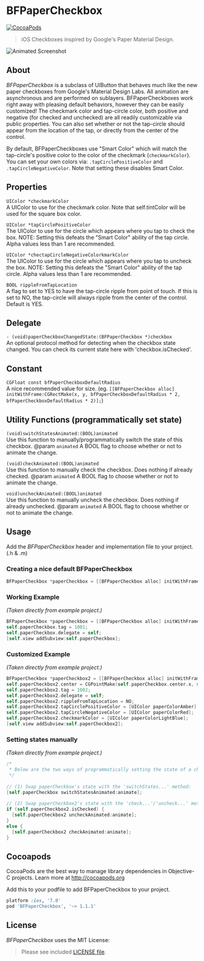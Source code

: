 BFPaperCheckbox
=============
[![CocoaPods](https://img.shields.io/cocoapods/v/BFPaperCheckbox.svg?style=flat)](https://github.com/bfeher/BFPaperCheckbox)

> iOS Checkboxes inspired by Google's Paper Material Design. 

![Animated Screenshot](https://raw.githubusercontent.com/bfeher/BFPaperCheckbox/master/BFPaperCheckboxDemoGif.gif "Animated Screenshot")


About
---------
_BFPaperCheckbox_ is a subclass of UIButton that behaves much like the new paper checkboxes from Google's Material Design Labs.
All animation are asynchronous and are performed on sublayers.
BFPaperCheckboxes work right away with pleasing default behaviors, however they can be easily customized! The checkmark color and tap-circle color, both positive and negative (for checked and unchecked) are all readily customizable via public properties.
You can also set whether or not the tap-circle should appear from the location of the tap, or directly from the center of the control.

By default, BFPaperCheckboxes use "Smart Color" which will match the tap-circle's positive color to the color of the checkmark (`checkmarkColor`).
You can set your own colors via: `.tapCirclePositiveColor` and `.tapCircleNegativeColor`. Note that setting these disables Smart Color.

## Properties
`UIColor *checkmarkColor` <br />
A UIColor to use for the checkmark color. Note that self.tintColor will be used for the square box color.

`UIColor *tapCirclePositiveColor` <br />
The UIColor to use for the circle which appears where you tap to check the box. NOTE: Setting this defeats the "Smart Color" ability of the tap circle. Alpha values less than 1 are recommended.

`UIColor *chectapCircleNegativeColorkmarkColor`<br /> 
The UIColor to use for the circle which appears where you tap to uncheck the box. NOTE: Setting this defeats the "Smart Color" ability of the tap circle. Alpha values less than 1 are recommended.

`BOOL rippleFromTapLocation`<br />
A flag to set to YES to have the tap-circle ripple from point of touch. If this is set to NO, the tap-circle will always ripple from the center of the control. Default is YES.

## Delegate
`- (void)paperCheckboxChangedState:(BFPaperCheckbox *)checkbox`<br />
An optional protocol method for detecting when the checkbox state changed. You can check its current state here with 'checkbox.isChecked'.

## Constant
`CGFloat const bfPaperCheckboxDefaultRadius`<br />
A nice recommended value for size. (eg. `[[BFPaperCheckbox alloc] initWithFrame:CGRectMake(x, y, bfPaperCheckboxDefaultRadius * 2, bfPaperCheckboxDefaultRadius * 2)];`)

## Utility Functions (programmatically set state)
`(void)switchStatesAnimated:(BOOL)animated`<br />
Use this function to manually/programmatically switch the state of this checkbox.
@param `animated` A BOOL flag to choose whether or not to animate the change.

`(void)checkAnimated:(BOOL)animated`<br />
Use this function to manually check the checkbox. Does nothing if already checked.
@param `animated` A BOOL flag to choose whether or not to animate the change.


`void)uncheckAnimated:(BOOL)animated`<br />
Use this function to manually uncheck the checkbox. Does nothing if already unchecked.
@param `animated` A BOOL flag to choose whether or not to animate the change.



Usage
---------
Add the _BFPaperCheckbox_ header and implementation file to your project. (.h & .m)

### Creating a nice default BFPaperCheckbox
```objective-c
BFPaperCheckbox *paperCheckbox = [[BFPaperCheckbox alloc] initWithFrame:CGRectMake(x, y, bfPaperCheckboxDefaultRadius * 2, bfPaperCheckboxDefaultRadius * 2)];
```

### Working Example
*(Taken directly from example project.)*<br />
```objective-c
BFPaperCheckbox *paperCheckbox = [[BFPaperCheckbox alloc] initWithFrame:CGRectMake(20, 150, bfPaperCheckboxDefaultRadius * 2, bfPaperCheckboxDefaultRadius * 2)];
self.paperCheckbox.tag = 1001;
self.paperCheckbox.delegate = self;
[self.view addSubview:self.paperCheckbox];
```

### Customized Example
*(Taken directly from example project.)*<br />
```objective-c
BFPaperCheckbox *paperCheckbox2 = [[BFPaperCheckbox alloc] initWithFrame:CGRectMake(0, 250, 25 * 2, 25 * 2)];
self.paperCheckbox2.center = CGPointMake(self.paperCheckbox.center.x, self.paperCheckbox2.frame.origin.y);
self.paperCheckbox2.tag = 1002;
self.paperCheckbox2.delegate = self;
self.paperCheckbox2.rippleFromTapLocation = NO;
self.paperCheckbox2.tapCirclePositiveColor = [UIColor paperColorAmber]; // We could use [UIColor colorWithAlphaComponent] here to make a better tap-circle.
self.paperCheckbox2.tapCircleNegativeColor = [UIColor paperColorRed];   // We could use [UIColor colorWithAlphaComponent] here to make a better tap-circle.
self.paperCheckbox2.checkmarkColor = [UIColor paperColorLightBlue];
[self.view addSubview:self.paperCheckbox2];
```

### Setting states manually
*(Taken directly from example project.)*<br />
```objective-c
/* 
 * Below are the two ways of programmatically setting the state of a checkbox.
 */
    
// (1) Swap paperCheckbox's state with the 'switchStates...' method:
[self.paperCheckbox switchStatesAnimated:animate];
    
// (2) Swap paperCheckbox2's state with the 'check...'/'uncheck...' methods:
if (self.paperCheckbox2.isChecked) {
  [self.paperCheckbox2 uncheckAnimated:animate];
}
else {
  [self.paperCheckbox2 checkAnimated:animate];
}
```

Cocoapods
-------

CocoaPods are the best way to manage library dependencies in Objective-C projects.
Learn more at http://cocoapods.org

Add this to your podfile to add BFPaperCheckbox to your project.
```ruby
platform :ios, '7.0'
pod 'BFPaperCheckbox', '~> 1.1.1'
```


License
--------
_BFPaperCheckbox_ uses the MIT License:

> Please see included [LICENSE file](https://raw.githubusercontent.com/bfeher/BFPaperCheckbox/master/LICENSE.md).
